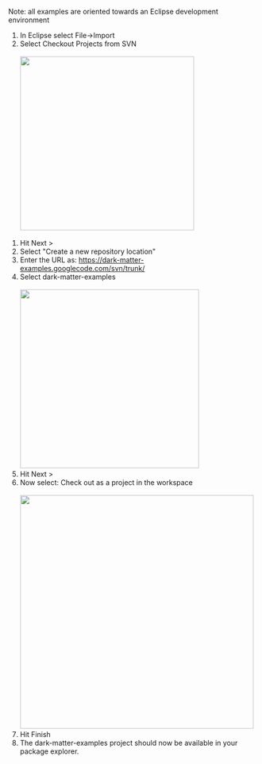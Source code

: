 Note: all examples are oriented towards an Eclipse development environment

  1. In Eclipse select File->Import
  1. Select Checkout Projects from SVN <br> <br> <img src='http://dark-matter-data.org/images/checkOutSVN.jpg' height='350' />
<ol><li>Hit Next ><br>
</li><li>Select "Create a new repository location"<br>
</li><li>Enter the URL as: <a href='https://dark-matter-examples.googlecode.com/svn/trunk/'>https://dark-matter-examples.googlecode.com/svn/trunk/</a>
</li><li>Select dark-matter-examples <br> <br> <img src='http://dark-matter-data.org/images/selectFolderSVN.png' height='360' />
</li><li>Hit Next ><br>
</li><li>Now select: Check out as a project in the workspace <br> <br> <img src='http://dark-matter-data.org/images/checkOutProjectSVN.png' height='470' />
</li><li>Hit Finish<br>
</li><li>The dark-matter-examples project should now be available in your package explorer.